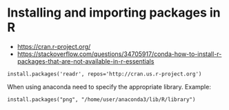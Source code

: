 # Installing and importing packages in R


- https://cran.r-project.org/
- https://stackoverflow.com/questions/34705917/conda-how-to-install-r-packages-that-are-not-available-in-r-essentials

~~~~
install.packages('readr', repos='http://cran.us.r-project.org')
~~~~



When using anaconda need to specify the appropriate library.
Example:

~~~~
install.packages("png", "/home/user/anaconda3/lib/R/library")
~~~~
